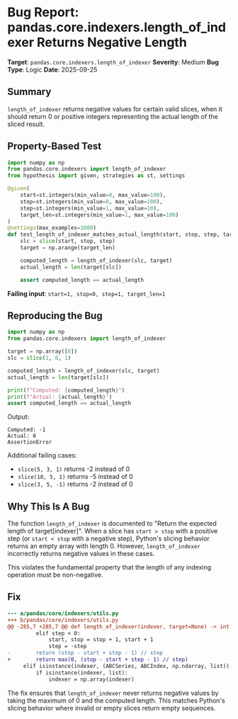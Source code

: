 # Bug Report: pandas.core.indexers.length_of_indexer Returns Negative Length

**Target**: `pandas.core.indexers.length_of_indexer`
**Severity**: Medium
**Bug Type**: Logic
**Date**: 2025-09-25

## Summary

`length_of_indexer` returns negative values for certain valid slices, when it should return 0 or positive integers representing the actual length of the sliced result.

## Property-Based Test

```python
import numpy as np
from pandas.core.indexers import length_of_indexer
from hypothesis import given, strategies as st, settings

@given(
    start=st.integers(min_value=0, max_value=100),
    stop=st.integers(min_value=0, max_value=100),
    step=st.integers(min_value=1, max_value=10),
    target_len=st.integers(min_value=1, max_value=100)
)
@settings(max_examples=1000)
def test_length_of_indexer_matches_actual_length(start, stop, step, target_len):
    slc = slice(start, stop, step)
    target = np.arange(target_len)

    computed_length = length_of_indexer(slc, target)
    actual_length = len(target[slc])

    assert computed_length == actual_length
```

**Failing input**: `start=1, stop=0, step=1, target_len=1`

## Reproducing the Bug

```python
import numpy as np
from pandas.core.indexers import length_of_indexer

target = np.array([0])
slc = slice(1, 0, 1)

computed_length = length_of_indexer(slc, target)
actual_length = len(target[slc])

print(f"Computed: {computed_length}")
print(f"Actual: {actual_length}")
assert computed_length == actual_length
```

Output:
```
Computed: -1
Actual: 0
AssertionError
```

Additional failing cases:
- `slice(5, 3, 1)` returns -2 instead of 0
- `slice(10, 5, 1)` returns -5 instead of 0
- `slice(3, 5, -1)` returns -2 instead of 0

## Why This Is A Bug

The function `length_of_indexer` is documented to "Return the expected length of target[indexer]". When a slice has `start > stop` with a positive step (or `start < stop` with a negative step), Python's slicing behavior returns an empty array with length 0. However, `length_of_indexer` incorrectly returns negative values in these cases.

This violates the fundamental property that the length of any indexing operation must be non-negative.

## Fix

```diff
--- a/pandas/core/indexers/utils.py
+++ b/pandas/core/indexers/utils.py
@@ -285,7 +285,7 @@ def length_of_indexer(indexer, target=None) -> int:
         elif step < 0:
             start, stop = stop + 1, start + 1
             step = -step
-        return (stop - start + step - 1) // step
+        return max(0, (stop - start + step - 1) // step)
     elif isinstance(indexer, (ABCSeries, ABCIndex, np.ndarray, list)):
         if isinstance(indexer, list):
             indexer = np.array(indexer)
```

The fix ensures that `length_of_indexer` never returns negative values by taking the maximum of 0 and the computed length. This matches Python's slicing behavior where invalid or empty slices return empty sequences.